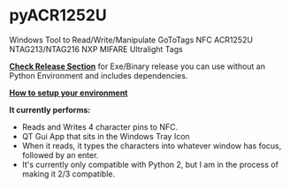 # pyACR1252U
Windows Tool to Read/Write/Manipulate GoToTags NFC ACR1252U NTAG213/NTAG216 NXP MIFARE Ultralight Tags

**[Check Release Section](https://github.com/AppliedEllipsis/pyACR1252U/releases)** for Exe/Binary release you can use without an Python Environment and includes dependencies.

**[How to setup your environment](how%20to%20setup%20your%20environment.md)** 

**It currently performs:**
* Reads and Writes 4 character pins to NFC.
* QT Gui App that sits in the Windows Tray Icon
* When it reads, it types the characters into whatever window has focus, followed by an enter.
* It's currently only compatible with Python 2, but I am in the process of making it 2/3 compatible.

